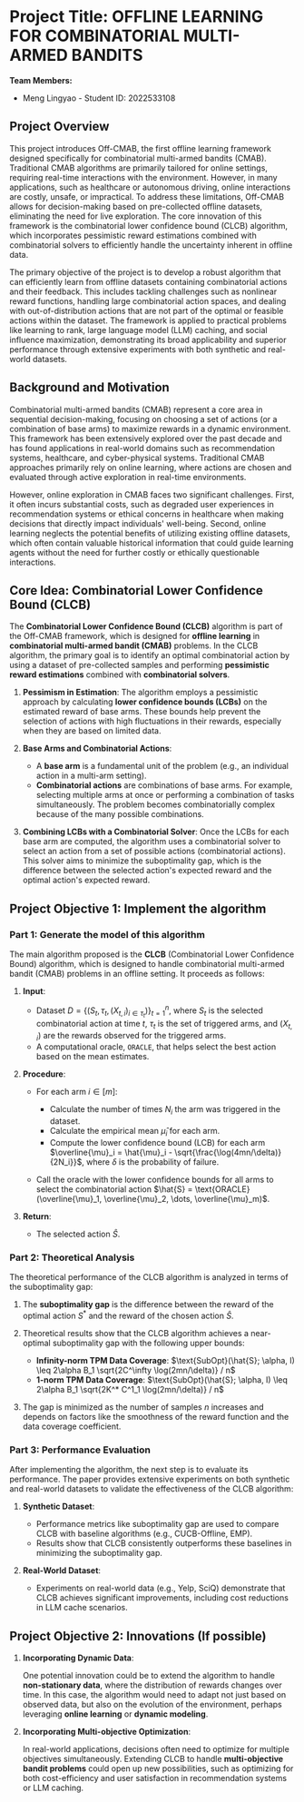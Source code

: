 # Project Title: OFFLINE LEARNING FOR COMBINATORIAL MULTI-ARMED BANDITS

**Team Members:**
* Meng Lingyao - Student ID: 2022533108

## Project Overview

This project introduces Off-CMAB, the first offline learning framework designed specifically for combinatorial multi-armed bandits (CMAB). Traditional CMAB algorithms are primarily tailored for online settings, requiring real-time interactions with the environment. However, in many applications, such as healthcare or autonomous driving, online interactions are costly, unsafe, or impractical. To address these limitations, Off-CMAB allows for decision-making based on pre-collected offline datasets, eliminating the need for live exploration. The core innovation of this framework is the combinatorial lower confidence bound (CLCB) algorithm, which incorporates pessimistic reward estimations combined with combinatorial solvers to efficiently handle the uncertainty inherent in offline data.

The primary objective of the project is to develop a robust algorithm that can efficiently learn from offline datasets containing combinatorial actions and their feedback. This includes tackling challenges such as nonlinear reward functions, handling large combinatorial action spaces, and dealing with out-of-distribution actions that are not part of the optimal or feasible actions within the dataset. The framework is applied to practical problems like learning to rank, large language model (LLM) caching, and social influence maximization, demonstrating its broad applicability and superior performance through extensive experiments with both synthetic and real-world datasets.


## Background and Motivation

Combinatorial multi-armed bandits (CMAB) represent a core area in sequential decision-making, focusing on choosing a set of actions (or a combination of base arms) to maximize rewards in a dynamic environment. This framework has been extensively explored over the past decade and has found applications in real-world domains such as recommendation systems, healthcare, and cyber-physical systems. Traditional CMAB approaches primarily rely on online learning, where actions are chosen and evaluated through active exploration in real-time environments.

However, online exploration in CMAB faces two significant challenges. First, it often incurs substantial costs, such as degraded user experiences in recommendation systems or ethical concerns in healthcare when making decisions that directly impact individuals' well-being. Second, online learning neglects the potential benefits of utilizing existing offline datasets, which often contain valuable historical information that could guide learning agents without the need for further costly or ethically questionable interactions.

## Core Idea: Combinatorial Lower Confidence Bound (CLCB)

The **Combinatorial Lower Confidence Bound (CLCB)** algorithm is part of the Off-CMAB framework, which is designed for **offline learning** in **combinatorial multi-armed bandit (CMAB)** problems. In the CLCB algorithm, the primary goal is to identify an optimal combinatorial action by using a dataset of pre-collected samples and performing **pessimistic reward estimations** combined with **combinatorial solvers**.

1. **Pessimism in Estimation**: The algorithm employs a pessimistic approach by calculating **lower confidence bounds (LCBs)** on the estimated reward of base arms. These bounds help prevent the selection of actions with high fluctuations in their rewards, especially when they are based on limited data.

2. **Base Arms and Combinatorial Actions**:

   * A **base arm** is a fundamental unit of the problem (e.g., an individual action in a multi-arm setting).
   * **Combinatorial actions** are combinations of base arms. For example, selecting multiple arms at once or performing a combination of tasks simultaneously. The problem becomes combinatorially complex because of the many possible combinations.

3. **Combining LCBs with a Combinatorial Solver**: Once the LCBs for each base arm are computed, the algorithm uses a combinatorial solver to select an action from a set of possible actions (combinatorial actions). This solver aims to minimize the suboptimality gap, which is the difference between the selected action's expected reward and the optimal action's expected reward.


## Project Objective 1: Implement the algorithm

### Part 1: Generate the model of this algorithm

The main algorithm proposed is the **CLCB** (Combinatorial Lower Confidence Bound) algorithm, which is designed to handle combinatorial multi-armed bandit (CMAB) problems in an offline setting. It proceeds as follows:

1. **Input**:

   * Dataset $D = \{(S_t, \tau_t, (X_{t,i})_{i \in \tau_t})\}_{t=1}^n$, where $S_t$ is the selected combinatorial action at time $t$, $\tau_t$ is the set of triggered arms, and $(X_{t,i})$ are the rewards observed for the triggered arms.
   * A computational oracle, `ORACLE`, that helps select the best action based on the mean estimates.

2. **Procedure**:

   * For each arm $i \in [m]$:

     * Calculate the number of times $N_i$ the arm was triggered in the dataset.
     * Calculate the empirical mean $\hat{\mu}_i$ for each arm.
     * Compute the lower confidence bound (LCB) for each arm $\overline{\mu}_i = \hat{\mu}_i - \sqrt{\frac{\log(4mn/\delta)}{2N_i}}$, where $\delta$ is the probability of failure.

   * Call the oracle with the lower confidence bounds for all arms to select the combinatorial action $\hat{S} = \text{ORACLE}(\overline{\mu}_1, \overline{\mu}_2, \dots, \overline{\mu}_m)$.

3. **Return**:

   * The selected action $\hat{S}$.

### Part 2: Theoretical Analysis

The theoretical performance of the CLCB algorithm is analyzed in terms of the suboptimality gap:

1. The **suboptimality gap** is the difference between the reward of the optimal action $S^*$ and the reward of the chosen action $\hat{S}$.

2. Theoretical results show that the CLCB algorithm achieves a near-optimal suboptimality gap with the following upper bounds:

   * **Infinity-norm TPM Data Coverage**: $\text{SubOpt}(\hat{S}; \alpha, I) \leq 2\alpha B_1 \sqrt{2C^\infty \log(2mn/\delta)} / n$
   * **1-norm TPM Data Coverage**: $\text{SubOpt}(\hat{S}; \alpha, I) \leq 2\alpha B_1 \sqrt{2K^* C^1_1 \log(2mn/\delta)} / n$

3. The gap is minimized as the number of samples $n$ increases and depends on factors like the smoothness of the reward function and the data coverage coefficient.

### Part 3: Performance Evaluation

After implementing the algorithm, the next step is to evaluate its performance. The paper provides extensive experiments on both synthetic and real-world datasets to validate the effectiveness of the CLCB algorithm:

1. **Synthetic Dataset**:

   * Performance metrics like suboptimality gap are used to compare CLCB with baseline algorithms (e.g., CUCB-Offline, EMP).
   * Results show that CLCB consistently outperforms these baselines in minimizing the suboptimality gap.

2. **Real-World Dataset**:

   * Experiments on real-world data (e.g., Yelp, SciQ) demonstrate that CLCB achieves significant improvements, including cost reductions in LLM cache scenarios.

## Project Objective 2: Innovations (If possible)

1. **Incorporating Dynamic Data**:

   One potential innovation could be to extend the algorithm to handle **non-stationary data**, where the distribution of rewards changes over time. In this case, the algorithm would need to adapt not just based on observed data, but also on the evolution of the environment, perhaps leveraging **online learning** or **dynamic modeling**.

2. **Incorporating Multi-objective Optimization**:

   In real-world applications, decisions often need to optimize for multiple objectives simultaneously. Extending CLCB to handle **multi-objective bandit problems** could open up new possibilities, such as optimizing for both cost-efficiency and user satisfaction in recommendation systems or LLM caching.

